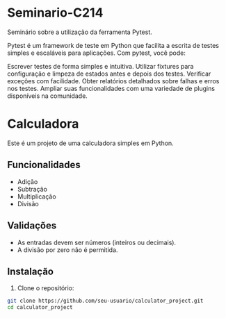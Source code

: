 # Seminario-C214

Seminário sobre a utilização da ferramenta Pytest.

Pytest é um framework de teste em Python que facilita a escrita de testes simples e escaláveis para aplicações. Com pytest, você pode:

Escrever testes de forma simples e intuitiva.
Utilizar fixtures para configuração e limpeza de estados antes e depois dos testes.
Verificar exceções com facilidade.
Obter relatórios detalhados sobre falhas e erros nos testes.
Ampliar suas funcionalidades com uma variedade de plugins disponíveis na comunidade.

# Calculadora

Este é um projeto de uma calculadora simples em Python.

## Funcionalidades

- Adição
- Subtração
- Multiplicação
- Divisão

## Validações

- As entradas devem ser números (inteiros ou decimais).
- A divisão por zero não é permitida.

## Instalação

1. Clone o repositório:

```bash
git clone https://github.com/seu-usuario/calculator_project.git
cd calculator_project
```
